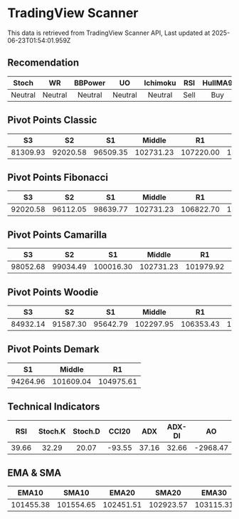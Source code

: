 # TradingView Scanner
This data is retrieved from TradingView Scanner API, Last updated at 2025-06-23T01:54:01.959Z

## Recomendation
| Stoch | WR | BBPower | UO | Ichimoku | RSI | HullMA9 |
| :---: | :---: | :---: | :---: | :---: | :---: | :---: |
| Neutral | Neutral | Neutral | Neutral | Neutral | Sell | Buy |

## Pivot Points Classic
| S3 | S2 | S1 | Middle | R1 | R2 | R3 |
| :---: | :---: | :---: | :---: | :---: | :---: | :---: |
| 81309.93 | 92020.58 | 96509.35 | 102731.23 | 107220.00 | 113441.88 | 124152.53 |

## Pivot Points Fibonacci
| S3 | S2 | S1 | Middle | R1 | R2 | R3 |
| :---: | :---: | :---: | :---: | :---: | :---: | :---: |
| 92020.58 | 96112.05 | 98639.77 | 102731.23 | 106822.70 | 109350.42 | 113441.88 |

## Pivot Points Camarilla
| S3 | S2 | S1 | Middle | R1 | R2 | R3 |
| :---: | :---: | :---: | :---: | :---: | :---: | :---: |
| 98052.68 | 99034.49 | 100016.30 | 102731.23 | 101979.92 | 102961.73 | 103943.54 |

## Pivot Points Woodie
| S3 | S2 | S1 | Middle | R1 | R2 | R3 |
| :---: | :---: | :---: | :---: | :---: | :---: | :---: |
| 84932.14 | 91587.30 | 95642.79 | 102297.95 | 106353.43 | 113008.60 | 117064.08 |

## Pivot Points Demark
| S1 | Middle | R1 |
| :---: | :---: | :---: |
| 94264.96 | 101609.04 | 104975.61 |

## Technical Indicators
| RSI | Stoch.K | Stoch.D | CCI20 | ADX | ADX-DI | AO | Mom | MACD | MACD | W.R | HullMA9 |
| :---: | :---: | :---: | :---: | :---: | :---: | :---: | :---: | :---: | :---: | :---: | :---: |
| 39.66 | 32.29 | 20.07 | -93.55 | 37.16 | 32.66 | -2968.47 | -2850.36 | -1186.34 | -952.08 | -51.36 | 99509.37 |

## EMA & SMA
| EMA10 | SMA10 | EMA20 | SMA20 | EMA30 | SMA30 | EMA50 | SMA50 | EMA100 | SMA100 | EMA200 | SMA200 |
| :---: | :---: | :---: | :---: | :---: | :---: | :---: | :---: | :---: | :---: | :---: | :---: |
| 101455.38 | 101554.65 | 102451.51 | 102923.57 | 103115.31 | 103495.51 | 103950.72 | 104495.29 | 104836.48 | 105628.48 | 104473.04 | 106293.38 |